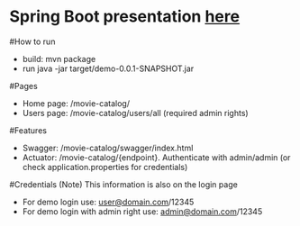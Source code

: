 # Spring Boot presentation [here](https://docs.google.com/presentation/d/1uO_WO8GHi_BT2cBypQ7U3u8liYNGFSrP24UuCTlIVdQ/edit?usp=sharing)


#How to run
* build: mvn package
* run java -jar target/demo-0.0.1-SNAPSHOT.jar

#Pages
* Home page: /movie-catalog/ 
* Users page: /movie-catalog/users/all (required admin rights)

#Features
* Swagger: /movie-catalog/swagger/index.html
* Actuator: /movie-catalog/{endpoint}. Authenticate with admin/admin (or check application.properties for credentials)

#Credentials
(Note) This information is also on the login page
* For demo login use: user@domain.com/12345
* For demo login with admin right use: admin@domain.com/12345
